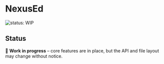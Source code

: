 # NexusEd
![status: WIP](https://img.shields.io/badge/status-WIP-orange)
## Status
🚧 **Work in progress** – core features are in place, but the API and file layout may change without notice.

